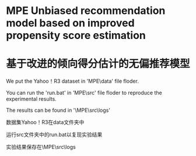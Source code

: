 # MPE Unbiased recommendation model based on improved propensity score estimation

# 基于改进的倾向得分估计的无偏推荐模型

We put the Yahoo！R3 dataset in 'MPE\data' file floder.

You can run the 'run.bat' in 'MPE\src' file floder to reproduce the experimental results.

The results can be found in '\MPE\src\logs'

数据集Yahoo！R3在data文件夹中

运行src文件夹中的run.bat以复现实验结果

实验结果保存在\MPE\src\logs

